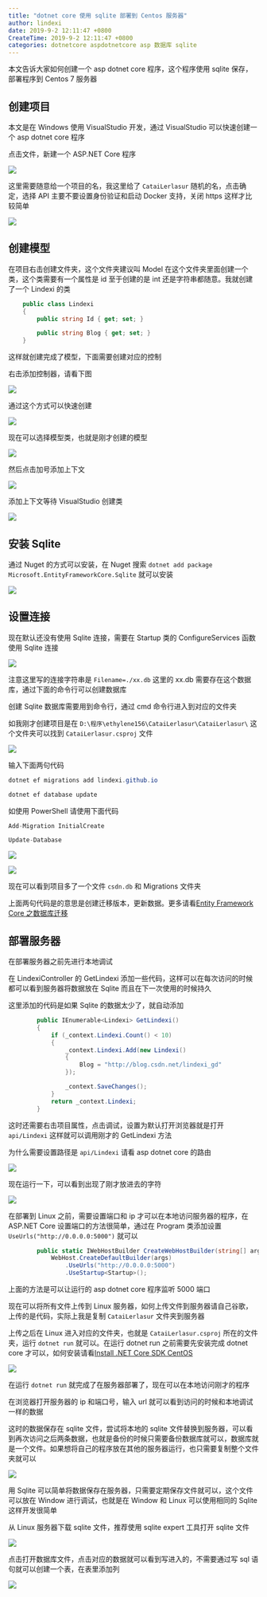 ```yaml
---
title: "dotnet core 使用 sqlite 部署到 Centos 服务器"
author: lindexi
date: 2019-9-2 12:11:47 +0800
CreateTime: 2019-9-2 12:11:47 +0800
categories: dotnetcore aspdotnetcore asp 数据库 sqlite
---
```


本文告诉大家如何创建一个 asp dotnet core 程序，这个程序使用 sqlite 保存，部署程序到 Centos 7 服务器

<!--more-->





<!-- 标签： dotnetcore,aspdotnetcore,asp,数据库,sqlite -->

## 创建项目

本文是在 Windows 使用 VisualStudio 开发，通过 VisualStudio 可以快速创建一个 asp dotnet core 程序

点击文件，新建一个 ASP.NET Core 程序

<!-- ![](image/dotnet core 使用 sqlite 部署到 Centos 服务器/dotnet core 使用 sqlite 部署到 Centos 服务器0.png) -->

![](http://image.acmx.xyz/lindexi%2F201892720503941)

这里需要随意给一个项目的名，我这里给了 `CataiLerlasur` 随机的名，点击确定，选择 API 主要不要设置身份验证和启动 Docker 支持，关闭 https 这样才比较简单


<!-- ![](image/dotnet core 使用 sqlite 部署到 Centos 服务器/dotnet core 使用 sqlite 部署到 Centos 服务器1.png) -->


![](http://image.acmx.xyz/lindexi%2F2018927205122243)

## 创建模型

在项目右击创建文件夹，这个文件夹建议叫 Model 在这个文件夹里面创建一个类，这个类需要有一个属性是 id 至于创建的是 int 还是字符串都随意。我就创建了一个 Lindexi 的类

```csharp
    public class Lindexi
    {
        public string Id { get; set; }

        public string Blog { get; set; }
    }
```

这样就创建完成了模型，下面需要创建对应的控制

右击添加控制器，请看下图

<!-- ![](image/dotnet core 使用 sqlite 部署到 Centos 服务器/dotnet core 使用 sqlite 部署到 Centos 服务器2.png) -->

![](http://image.acmx.xyz/lindexi%2F2018927205450633)

通过这个方式可以快速创建

<!-- ![](image/dotnet core 使用 sqlite 部署到 Centos 服务器/dotnet core 使用 sqlite 部署到 Centos 服务器3.png) -->

![](http://image.acmx.xyz/lindexi%2F201892720555568)

现在可以选择模型类，也就是刚才创建的模型

<!-- ![](image/dotnet core 使用 sqlite 部署到 Centos 服务器/dotnet core 使用 sqlite 部署到 Centos 服务器4.png) -->

![](http://image.acmx.xyz/lindexi%2F2018927205635970)

然后点击加号添加上下文

<!-- ![](image/dotnet core 使用 sqlite 部署到 Centos 服务器/dotnet core 使用 sqlite 部署到 Centos 服务器5.png) -->

![](http://image.acmx.xyz/lindexi%2F201892720579669)

添加上下文等待 VisualStudio 创建类

<!-- ![](image/dotnet core 使用 sqlite 部署到 Centos 服务器/dotnet core 使用 sqlite 部署到 Centos 服务器6.png) -->

![](http://image.acmx.xyz/lindexi%2F2018927205758438)

## 安装 Sqlite 

通过 Nuget 的方式可以安装，在 Nuget 搜索 `dotnet add package Microsoft.EntityFrameworkCore.Sqlite` 就可以安装

<!-- ![](image/dotnet core 使用 sqlite 部署到 Centos 服务器/dotnet core 使用 sqlite 部署到 Centos 服务器7.png) -->

![](http://image.acmx.xyz/lindexi%2F201892720598596)

## 设置连接

现在默认还没有使用 Sqlite 连接，需要在 Startup 类的 ConfigureServices 函数使用 Sqlite 连接

<!-- ![](image/dotnet core 使用 sqlite 部署到 Centos 服务器/dotnet core 使用 sqlite 部署到 Centos 服务器8.png) -->

![](http://image.acmx.xyz/lindexi%2F201892721113181)

注意这里写的连接字符串是 `Filename=./xx.db` 这里的 xx.db 需要存在这个数据库，通过下面的命令行可以创建数据库

创建 Sqlite 数据库需要用到命令行，通过 cmd 命令行进入到对应的文件夹

如我刚才创建项目是在 `D:\程序\ethylene156\CataiLerlasur\CataiLerlasur\` 这个文件夹可以找到 `CataiLerlasur.csproj` 文件

<!-- ![](image/dotnet core 使用 sqlite 部署到 Centos 服务器/dotnet core 使用 sqlite 部署到 Centos 服务器9.png) -->

![](http://image.acmx.xyz/lindexi%2F2018927211144928)

输入下面两句代码

```csharp
dotnet ef migrations add lindexi.github.io

dotnet ef database update
```

如使用 PowerShell 请使用下面代码

```csharp
Add-Migration InitialCreate

Update-Database
```

<!-- ![](image/dotnet core 使用 sqlite 部署到 Centos 服务器/dotnet core 使用 sqlite 部署到 Centos 服务器10.png) -->

![](http://image.acmx.xyz/lindexi%2F2018927211716111)

<!-- ![](image/dotnet core 使用 sqlite 部署到 Centos 服务器/dotnet core 使用 sqlite 部署到 Centos 服务器11.png) -->

![](http://image.acmx.xyz/lindexi%2F2018927211716111)

现在可以看到项目多了一个文件 `csdn.db` 和 Migrations 文件夹

上面两句代码是的意思是创建迁移版本，更新数据。更多请看[Entity Framework Core 之数据库迁移 ](https://www.cnblogs.com/GuZhenYin/p/8579420.html )

## 部署服务器

在部署服务器之前先进行本地调试

在 LindexiController 的 GetLindexi 添加一些代码，这样可以在每次访问的时候都可以看到服务器将数据放在 Sqlite 而且在下一次使用的时候持久

这里添加的代码是如果 Sqlite 的数据太少了，就自动添加

```csharp
        public IEnumerable<Lindexi> GetLindexi()
        {
            if (_context.Lindexi.Count() < 10)
            {
                _context.Lindexi.Add(new Lindexi()
                {
                    Blog = "http://blog.csdn.net/lindexi_gd"
                });

                _context.SaveChanges();
            }
            return _context.Lindexi;
        }
```

这时还需要右击项目属性，点击调试，设置为默认打开浏览器就是打开 `api/Lindexi` 这样就可以调用刚才的 GetLindexi 方法

为什么需要设置路径是  `api/Lindexi` 请看 asp dotnet core 的路由

<!-- ![](image/dotnet core 使用 sqlite 部署到 Centos 服务器/dotnet core 使用 sqlite 部署到 Centos 服务器12.png) -->

![](http://image.acmx.xyz/lindexi%2F2018927212642225)

现在运行一下，可以看到出现了刚才放进去的字符

<!-- ![](image/dotnet core 使用 sqlite 部署到 Centos 服务器/dotnet core 使用 sqlite 部署到 Centos 服务器13.png) -->

![](http://image.acmx.xyz/lindexi%2F201892721287551)

在部署到 Linux 之前，需要设置端口和 ip 才可以在本地访问服务器的程序，在 ASP.NET Core 设置端口的方法很简单，通过在 Program 类添加设置 `UseUrls("http://0.0.0.0:5000")` 就可以

```csharp
        public static IWebHostBuilder CreateWebHostBuilder(string[] args) =>
            WebHost.CreateDefaultBuilder(args)
                .UseUrls("http://0.0.0.0:5000")
                .UseStartup<Startup>();
```

上面的方法是可以让运行的 asp dotnet core 程序监听 5000 端口

现在可以将所有文件上传到 Linux 服务器，如何上传文件到服务器请自己谷歌，上传的是代码，实际上我是复制 `CataiLerlasur` 文件夹到服务器

上传之后在 Linux 进入对应的文件夹，也就是 `CataiLerlasur.csproj` 所在的文件夹，运行 `dotnet run` 就可以。在运行 dotnet run 之前需要先安装完成 dotnet core 才可以，如何安装请看[Install .NET Core SDK  CentOS ](https://www.microsoft.com/net/download/linux-package-manager/centos/sdk-current )

<!-- ![](image/dotnet core 使用 sqlite 部署到 Centos 服务器/dotnet core 使用 sqlite 部署到 Centos 服务器14.png) -->

![](http://image.acmx.xyz/lindexi%2F2018927213232378)

在运行 `dotnet run` 就完成了在服务器部署了，现在可以在本地访问刚才的程序

在浏览器打开服务器的 ip 和端口号，输入 url 就可以看到访问的时候和本地调试一样的数据

这时的数据保存在 sqlite 文件，尝试将本地的 sqlite 文件替换到服务器，可以看到再次访问之后两条数据，也就是备份的时候只需要备份数据库就可以，数据库就是一个文件。如果想将自己的程序放在其他的服务器运行，也只需要复制整个文件夹就可以

<!-- ![](image/dotnet core 使用 sqlite 部署到 Centos 服务器/dotnet core 使用 sqlite 部署到 Centos 服务器15.png) -->

![](http://image.acmx.xyz/lindexi%2F201892721349331)

用 Sqlite 可以简单将数据保存在服务器，只需要定期保存文件就可以，这个文件可以放在 Window 进行调试，也就是在 Window 和 Linux 可以使用相同的 Sqlite 这样开发很简单

从 Linux 服务器下载 sqlite 文件，推荐使用 sqlite expert 工具打开 sqlite 文件

<!-- ![](image/dotnet core 使用 sqlite 部署到 Centos 服务器/dotnet core 使用 sqlite 部署到 Centos 服务器16.png) -->

![](http://image.acmx.xyz/lindexi%2F2018927213928437)

点击打开数据库文件，点击对应的数据就可以看到写进入的，不需要通过写 sql 语句就可以创建一个表，在表里添加列

<!-- ![](image/dotnet core 使用 sqlite 部署到 Centos 服务器/dotnet core 使用 sqlite 部署到 Centos 服务器17.png) -->

![](http://image.acmx.xyz/lindexi%2F201892721404323)





